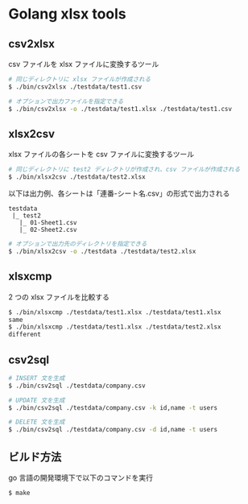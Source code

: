# Golang xlsx tools

## csv2xlsx

csv ファイルを xlsx ファイルに変換するツール

```bash
# 同じディレクトリに xlsx ファイルが作成される
$ ./bin/csv2xlsx ./testdata/test1.csv
```

```bash
# オプションで出力ファイルを指定できる
$ ./bin/csv2xlsx -o ./testdata/test1.xlsx ./testdata/test1.csv
```

## xlsx2csv

xlsx ファイルの各シートを csv ファイルに変換するツール

```bash
# 同じディレクトリに test2 ディレクトリが作成され、csv ファイルが作成される
$ ./bin/xlsx2csv ./testdata/test2.xlsx
```

以下は出力例、各シートは「連番-シート名.csv」の形式で出力される

```text
testdata
 |_ test2
   |_ 01-Sheet1.csv
   |_ 02-Sheet2.csv
```

```bash
# オプションで出力先のディレクトリを指定できる
$ ./bin/xlsx2csv -o ./testdata ./testdata/test2.xlsx
```

## xlsxcmp

2 つの xlsx ファイルを比較する

```bash
$ ./bin/xlsxcmp ./testdata/test1.xlsx ./testdata/test1.xlsx
same
$ ./bin/xlsxcmp ./testdata/test1.xlsx ./testdata/test2.xlsx
different
```

## csv2sql

```bash
# INSERT 文を生成
$ ./bin/csv2sql ./testdata/company.csv
```

```bash
# UPDATE 文を生成
$ ./bin/csv2sql ./testdata/company.csv -k id,name -t users
```

```bash
# DELETE 文を生成
$ ./bin/csv2sql ./testdata/company.csv -d id,name -t users
```

## ビルド方法

go 言語の開発環境下で以下のコマンドを実行

```bash
$ make
```
